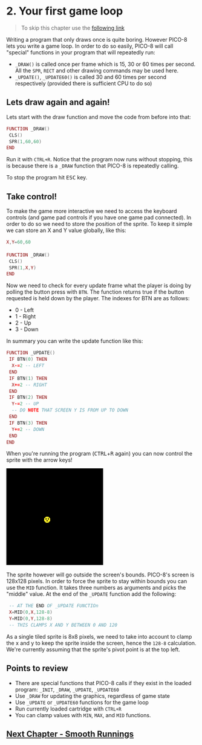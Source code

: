# 2. Your first game loop

> To skip this chapter use the [following link](https://www.pico-8-edu.com/?c=AHB4YQDgAIkCAI8lr8cGhsUGRkHBrM5tjC7tzQ3ki0wu7A4lBSAdDG4_-g18FLzAG6yfcYJWwAHp5S9wulS4XiFNTn_FTCzkAc6fOL9K_3vyrHqAtBMPeIh7rrtpo9QL8e6K93GR9x15_yV0w4_rvA-dcJThK4zMbGyoErTpbX0hVxA7MnCsVgE=&g=wG6Aw-w06Cw-wsHQHQaAaAaw-wsXgaAaAaw-wsXg6Ew-wrHQHQqQqw-wy6Cw-w06A)

Writing a program that only draws once is quite boring. However PICO-8 lets you write a game loop. In order to do so easily, PICO-8 will call "special" functions in your program that will repeatedly run:

- `_DRAW()` is called once per frame which is 15, 30 or 60 times per second. All the `SPR`, `RECT` and other drawing commands may be used here.
- `_UPDATE()`, `_UPDATE60()` is called 30 and 60 times per second respectively (provided there is sufficient CPU to do so)

## Lets draw again and again!

Lets start with the draw function and move the code from before into that:

```lua
FUNCTION _DRAW()
 CLS()
 SPR(1,60,60)
END
```

Run it with `CTRL+R`. Notice that the program now runs without stopping, this is because there is a `_DRAW` function that PICO-8 is repeatedly calling.

To stop the program hit <kbd>ESC</kbd> key.

## Take control!

To make the game more interactive we need to access the keyboard controls (and game pad controls if you have one game pad connected). In order to do so we need to store the position of the sprite. To keep it simple we can store an X and Y value globally, like this:

```lua
X,Y=60,60

FUNCTION _DRAW()
 CLS()
 SPR(1,X,Y)
END
```

Now we need to check for every update frame what the player is doing by polling the button press with `BTN`. The function returns true if the button requested is held down by the player. The indexes for BTN are as follows:

- 0 - Left
- 1 - Right
- 2 - Up
- 3 - Down

In summary you can write the update function like this:

```lua
FUNCTION _UPDATE()
 IF BTN(0) THEN
  X-=2 -- LEFT
 END
 IF BTN(1) THEN
  X+=2 -- RIGHT
 END
 IF BTN(2) THEN
  Y-=2 -- UP
  -- DO NOTE THAT SCREEN Y IS FROM UP TO DOWN
 END
 IF BTN(3) THEN
  Y+=2 -- DOWN
 END
END
```

When you're running the program (<kbd>CTRL</kbd>+<kbd>R</kbd> again) you can now control the sprite with the arrow keys!

![A MOVING SPRITE](./assets/2-animation-moving-sprite.gif)

The sprite however will go outside the screen's bounds. PICO-8's screen is 128x128 pixels. In order to force the sprite to stay within bounds you can use the `MID` function. It takes three numbers as arguments and picks the "middle" value. At the end of the `_UPDATE` function add the following:

```lua
 -- AT THE END OF _UPDATE FUNCTIOn
 X=MID(0,X,128-8)
 Y=MID(0,Y,128-8)
 -- THIS CLAMPS X AND Y BETWEEN 0 AND 120
```

As a single tiled sprite is 8x8 pixels, we need to take into account to clamp the x and y to keep the sprite inside the screen, hence the `128-8` calculation. We're currently assuming that the sprite's pivot point is at the top left.

## Points to review

- There are special functions that PICO-8 calls if they exist in the loaded program: `_INIT`, `_DRAW`, `_UPDATE`, `_UPDATE60`
- Use `_DRAW` for updating the graphics, regardless of game state
- Use `_UPDATE` or `_UPDATE60` functions for the game loop
- Run currently loaded cartridge with `CTRL+R`
- You can clamp values with `MIN`, `MAX`, and `MID` functions.

## [Next Chapter - Smooth Runnings](./3-smooth-runnings.md)
